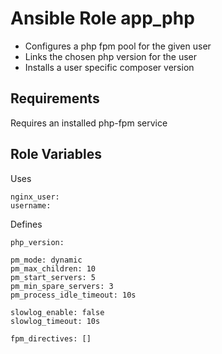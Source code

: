 Ansible Role app_php
=========

* Configures a php fpm pool for the given user
* Links the chosen php version for the user
* Installs a user specific composer version

Requirements
------------

Requires an installed php-fpm service

Role Variables
--------------

Uses

```
nginx_user:
username:
```

Defines

```
php_version:

pm_mode: dynamic
pm_max_children: 10
pm_start_servers: 5
pm_min_spare_servers: 3
pm_process_idle_timeout: 10s

slowlog_enable: false
slowlog_timeout: 10s

fpm_directives: []
```
